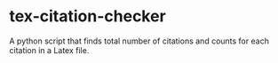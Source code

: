 # tex-citation-checker
A python script that finds total number of citations and counts for each citation in a Latex file.
